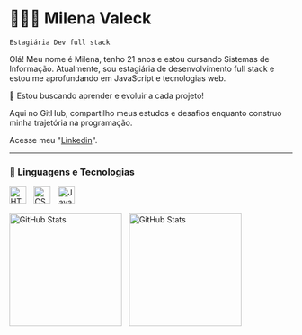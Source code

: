 # 👩🏽‍💻 Milena Valeck
`Estagiária Dev full stack`

Olá! Meu nome é Milena, tenho 21 anos e estou cursando Sistemas de Informação.
Atualmente, sou estagiária de desenvolvimento full stack e estou me aprofundando em JavaScript e tecnologias web.

🚀 Estou buscando aprender e evoluir a cada projeto!

Aqui no GitHub, compartilho meus estudos e desafios enquanto construo minha trajetória na programação.

Acesse meu "[Linkedin](https://www.linkedin.com/in/milena-valeck/?utm_source=share&utm_campaign=share_via&utm_content=profile&utm_medium=ios_app)".

---

### 🤖 Linguagens e Tecnologias

<img 
    align="left" 
    alt="HTML"
    title="HTML" 
    width="30px" 
    style="padding-right: 10px;" 
    src="https://cdn.jsdelivr.net/gh/devicons/devicon@latest/icons/html5/html5-original.svg" 
/>
<img 
    align="left" 
    alt="CSS" 
    title="CSS"
    width="30px" 
    style="padding-right: 10px;" 
    src="https://cdn.jsdelivr.net/gh/devicons/devicon@latest/icons/css3/css3-original.svg" 
/>
<img 
    align="left" 
    alt="JavaScript" 
    title="JavaScript"
    width="30px" 
    style="padding-right: 10px;" 
    src="https://cdn.jsdelivr.net/gh/devicons/devicon@latest/icons/javascript/javascript-original.svg" 
/>
<br><br>

<p>
  <img 
    align="left" 
    alt="GitHub Stats" 
    height="200" 
    style="padding-right: 10px;" 
    src="https://github-readme-stats.vercel.app/api?username=mvaleck&show_icons=true&theme=tokyonight&include_all_commits=true&locale=pt-br" 
  />

<img 
      align="left" 
      alt="GitHub Stats" 
      height="200" 
      src="https://github-readme-stats.vercel.app/api/top-langs/?username=mvaleck&theme=tokyonight&layout=compact&custom_title=Tecnologias&langs_count=9" 
  />

</p>




